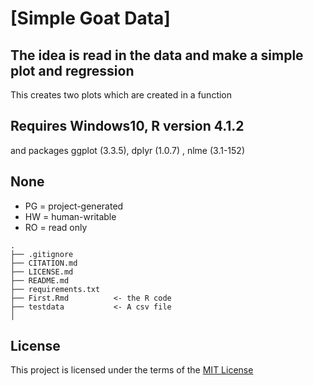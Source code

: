 # [Simple Goat Data]

## The idea is read in the data and make a simple plot and regression

This creates two plots which are created in a function

## Requires Windows10, R version 4.1.2
and packages ggplot (3.3.5), dplyr (1.0.7) , nlme (3.1-152)

## None
- PG = project-generated
- HW = human-writable
- RO = read only
```
.
├── .gitignore
├── CITATION.md
├── LICENSE.md
├── README.md
├── requirements.txt
├── First.Rmd          <- the R code
├── testdata           <- A csv file
│   

```


## License

This project is licensed under the terms of the [MIT License](/LICENSE.md)

